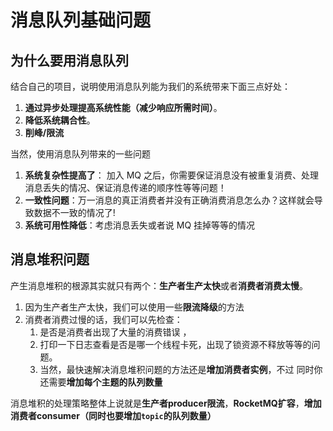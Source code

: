 # 消息队列基础问题

## 为什么要用消息队列

结合自己的项目，说明使用消息队列能为我们的系统带来下面三点好处：

1. **通过异步处理提高系统性能（减少响应所需时间）**。
2. **降低系统耦合性**。
3. **削峰/限流**

当然，使用消息队列带来的一些问题

1. **系统复杂性提高了**： 加入 MQ 之后，你需要保证消息没有被重复消费、处理消息丢失的情况、保证消息传递的顺序性等等问题！
2. **一致性问题**：万一消息的真正消费者并没有正确消费消息怎么办？这样就会导致数据不一致的情况了!
3. **系统可用性降低**：考虑消息丢失或者说 MQ 挂掉等等的情况

## 消息堆积问题

产生消息堆积的根源其实就只有两个：**生产者生产太快**或者**消费者消费太慢**。

1. 因为生产者生产太快，我们可以使用一些**限流降级**的方法
2. 消费者消费过慢的话，我们可以先检查：
    1. 是否是消费者出现了大量的消费错误 ，
    2. 打印一下日志查看是否是哪一个线程卡死，出现了锁资源不释放等等的问题。
    3. 当然，最快速解决消息堆积问题的方法还是**增加消费者实例**，不过 同时你还需要**增加每个主题的队列数量**

消息堆积的处理策略整体上说就是**生产者producer限流**，**RocketMQ扩容**，**增加消费者consumer（同时也要增加`topic`的队列数量）**

